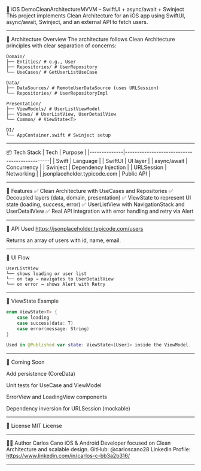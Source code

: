 
📱 iOS DemoCleanArchitectureMVVM – SwiftUI + async/await + Swinject
This project implements Clean Architecture for an iOS app using SwiftUI, async/await, Swinject, and an external API to fetch users.

---

🧱 Architecture Overview
The architecture follows Clean Architecture principles with clear separation of concerns:
```
Domain/
├── Entities/ # e.g., User
├── Repositories/ # UserRepository
└── UseCases/ # GetUserListUseCase

Data/
├── DataSources/ # RemoteUserDataSource (uses URLSession)
└── Repositories/ # UserRepositoryImpl

Presentation/
├── ViewModels/ # UserListViewModel
├── Views/ # UserListView, UserDetailView
└── Common/ # ViewState<T>

DI/
└── AppContainer.swift # Swinject setup
```

---

📦 Tech Stack
| Tech         | Purpose                                      |
|--------------|----------------------------------------------|
| Swift        | Language                                     |
| SwiftUI      | UI layer                                     |
| async/await  | Concurrency                                  |
| Swinject     | Dependency Injection                         |
| URLSession   | Networking                                   |
| jsonplaceholder.typicode.com | Public API                   |

---

🔄 Features
✅ Clean Architecture with UseCases and Repositories
✅ Decoupled layers (data, domain, presentation)
✅ ViewState<T> to represent UI state (loading, success, error)
✅ UserListView with NavigationStack and UserDetailView
✅ Real API integration with error handling and retry via Alert

---

📡 API Used
https://jsonplaceholder.typicode.com/users

Returns an array of users with id, name, email.

---

📱 UI Flow
```
UserListView
└── shows loading or user list
└── on tap → navigates to UserDetailView
└── on error → shows Alert with Retry 
```
---

🧠 ViewState Example
```swift
enum ViewState<T> {
    case loading
    case success(data: T)
    case error(message: String)
}

Used in @Published var state: ViewState<[User]> inside the ViewModel.
```

---

🧪 Coming Soon

 Add persistence (CoreData)
 
 Unit tests for UseCase and ViewModel

 ErrorView and LoadingView components

 Dependency inversion for URLSession (mockable) 

---

📄 License
MIT License

---

👨‍💻 Author
Carlos Cano
iOS & Android Developer focused on Clean Architecture and scalable design.
GitHub: @carloscano28 
LinkedIn Profile: https://www.linkedin.com/in/carlos-c-bb3a2b316/

---
